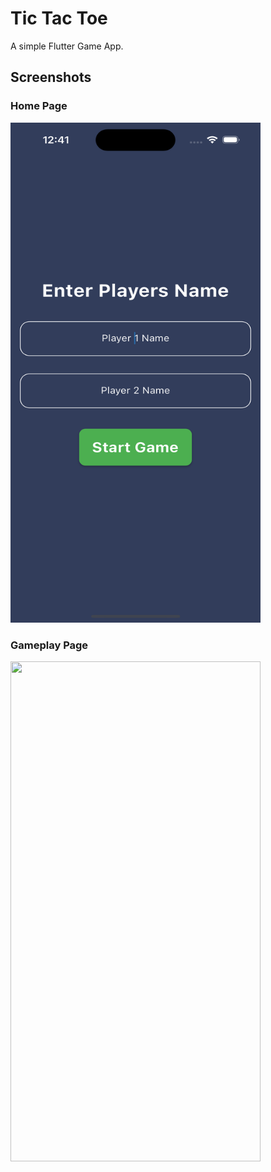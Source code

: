# Tic Tac Toe

A simple Flutter Game App.

## Screenshots
### Home Page
<img src="https://github.com/MarkosDesypris/Flutter-Tic_Tac_Toe/blob/main/Simulator%20Screen%20Shot%20-%20Flutter%20-%202023-07-21%20at%2012.42.47.png?raw=true" width="400" height="800">

### Gameplay Page
<img src="https://github.com/MarkosDesypris/Flutter-Tic_Tac_Toe/assets/46244014/1fbfde25-507f-4c8a-a242-e2ac2b2c1452" width="400" height="800">

